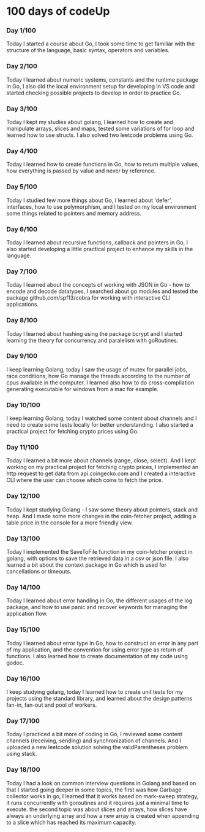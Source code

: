 # 100 days of codeUp

### Day 1/100
Today I started a course about Go, I took some time to get familiar with the structure of the language, basic syntax, operators and variables.

### Day 2/100
Today I learned about numeric systems, constants and the runtime package in Go, I also did the local environment setup for developing in VS code and started checking possible projects to develop in order to practice Go.

### Day 3/100
Today I kept my studies about golang, I learned how to create and manipulate arrays, slices and maps, tested some variations of for loop and learned how to use structs. I also solved two leetcode problems using Go.

### Day 4/100
Today I learned how to create functions in Go, how to return multiple values, how everything is passed by value and never by reference.

### Day 5/100
Today I studied few more things about Go, I learned about 'defer', interfaces, how to use polymorphism, and I tested on my local environment some things related to pointers and memory address.

### Day 6/100
Today I learned about recursive functions, callback and pointers in Go, I also started developing a little practical project to enhance my skills in the language.

### Day 7/100
Today I learned about the concepts of working with JSON in Go - how to encode and decode datatypes, I searched about go modules and tested the package github.com/spf13/cobra for working with interactive CLI applications.

### Day 8/100
Today I learned about hashing using the package bcrypt and I started learning the theory for concurrency and paralelism with goRoutines.

### Day 9/100
I keep learning Golang, today I saw the usage of mutex for parallel jobs, race conditions, how Go manage the threads according to the number of cpus available in the computer. I learned also how to do cross-compilation generating executable for windows from a mac for example.

### Day 10/100
I keep learning Golang, today I watched some content about channels and I need to create some tests locally for better understanding.
I also started a practical project for fetching crypto prices using Go.

### Day 11/100
Today I learned a bit more about channels (range, close, select). And I kept working on my practical project for fetching crypto prices, I implemented an http request to get data from api.coingecko.com and I created a interactive CLI where the user can choose which coins to fetch the price.

### Day 12/100
Today I kept studying Golang - I saw some theory about pointers, stack and heap. And I made some more changes in the coin-fetcher project, adding a table price in the console for a more friendly view.

### Day 13/100
Today I implemented the SaveToFile function in my coin-fetcher project in golang, with options to save the retrieved data in a csv or json file. I also learned a bit about the context package in Go which is used for cancellations or timeouts.

### Day 14/100
Today I learned about error handling in Go, the different usages of the log package, and how to use panic and recover keywords for managing the application flow.

### Day 15/100
Today I learned about error type in Go, how to construct an error in any part of my application, and the convention for using error type as return of functions. I also learned how to create documentation of my code using godoc.

### Day 16/100
I keep studying golang, today I learned how to create unit tests for my projects using the standard library, and learned about the design patterns fan-in, fan-out and pool of workers.

### Day 17/100
Today I practiced a bit more of coding in Go, I reviewed some content channels (receiving, sending) and synchronization of channels. And I uploaded a new leetcode solution solving the validParentheses problem using stack.

### Day 18/100
Today I had a look on common interview questions in Golang and based on that I started going deeper in some topics, the first was how Garbage collector works in go, I learned that it works based on mark-sweep strategy, it runs concurrently with goroutines and it requires just a minimal time to execute. the second topic was about slices and arrays, how slices have always an underlying array and how a new array is created when appending to a slice which has reached its maximum capacity.
